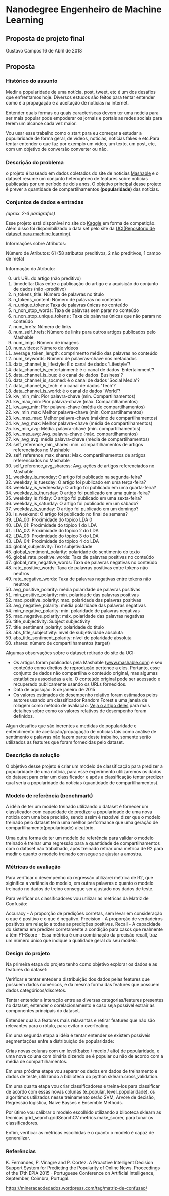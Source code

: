# Nanodegree Engenheiro de Machine Learning
## Proposta de projeto final
Gustavo Campos 
16 de Abril de 2018

## Proposta

### Histórico do assunto

Medir a popularidade de uma notícia, post, tweet, etc é um dos desafios que enfrentamos hoje. Diversos estudos são feitos para tentar entender como é a propagação e a aceitação de notícias na internet.

Entender quais formas ou quais caracteríscas devem ter uma notícia para ser mais popular pode empoderar os jornais e portais as redes sociais para terem um alcance cada vez maior.

Vou usar esse trabalho como o start para eu começar a estudar a popularidade de forma geral, de vídeos, notícias, notícias fakes e etc.Para tentar entender o que faz por exemplo um vídeo, um texto, um post, etc, com um objetivo de conversão converter ou não.

### Descrição do problema

o projeto é baseado em dados coletados do site de notícias [Mashable](https://mashable.com/) e o dataset resume um conjunto heterogêneo de features sobre noticias publicadas por um período de dois anos. O objetivo principal desse projeto é prever a quantidade de compartilhamentos **(popularidade)** das notícias.

### Conjuntos de dados e entradas
_(aprox. 2-3 parágrafos)_

Esse projeto está disponível no site do [Kaggle](https://www.kaggle.com/c/predicting-online-news-popularity) em forma de competição. Alêm disso foi disponibilizado o data set pelo site da [UCI(Repositório de dataset para machine learning)](https://archive.ics.uci.edu/ml/datasets/Online+News+Popularity).


Informações sobre Atributos:

Número de Atributos: 61 (58 atributos preditivos, 2 não preditivos, 1 campo de meta) 

Informação do Atributo: 

0. url: URL do artigo (não preditivo) 
1. timedelta: Dias entre a publicação do artigo e a aquisição do conjunto de dados (não -preditivo) 
2. n_tokens_title: Número de palavras no título 
3. n_tokens_content: Número de palavras no conteúdo 
4. n_unique_tokens: Taxa de palavras únicas no conteúdo 
5. n_non_stop_words: Taxa de palavras sem parar no conteúdo 
6. n_non_stop_unique_tokens : Taxa de palavras únicas que não param no conteúdo 
7. num_hrefs: Número de links 
8. num_self_hrefs: Número de links para outros artigos publicados pelo Mashable 
9. num_imgs: Número de imagens 
10. num_videos: Número de vídeos 
11. average_token_length: comprimento médio das palavras no conteúdo 
12. num_keywords: Número de palavras-chave nos metadados 
13. data_channel_is_lifestyle: É o canal de dados 'Lifestyle'? 
14. data_channel_is_entertainment: é o canal de dados 'Entertainment'? 
15. data_channel_is_bus: é o canal de dados 'Business'? 
16. data_channel_is_socmed: é o canal de dados 'Social Media'? 
17. data_channel_is_tech: é o canal de dados 'Tech'? 
18. data_channel_is_world: é o canal de dados 'World'? 
19. kw_min_min: Pior palavra-chave (min. Compartilhamentos) 
20. kw_max_min: Pior palavra-chave (máx. Compartilhamentos) 
21. kw_avg_min: Pior palavra-chave (média de compartilhamentos) 
22. kw_min_max: Melhor palavra-chave (min. Compartilhamentos) 
23. kw_max_max: Melhor palavra-chave (máximo de compartilhamentos) 
24. kw_avg_max: Melhor palavra-chave (média de compartilhamentos) 
25. kw_min_avg: Média. palavra-chave (min. compartilhamentos) 
26. kw_max_avg: Avg. palavra-chave (máx. compartilhamentos) 
27. kw_avg_avg: média palavra-chave (média de compartilhamentos) 
28. self_reference_min_shares: min. compartilhamentos de artigos referenciados no Mashable 
29. self_reference_max_shares: Max. compartilhamentos de artigos referenciados no Mashable 
30. self_reference_avg_sharess: Avg. ações de artigos referenciados no Mashable 
31. weekday_is_monday: O artigo foi publicado na segunda-feira? 
32. weekday_is_tuesday: O artigo foi publicado em uma terça-feira? 
33. weekday_is_wednesday: O artigo foi publicado em uma quarta-feira? 
34. weekday_is_thursday: O artigo foi publicado em uma quinta-feira? 
35. weekday_is_friday: O artigo foi publicado em uma sexta-feira? 
36. weekday_is_saturday: O artigo foi publicado em um sábado? 
37. weekday_is_sunday: O artigo foi publicado em um domingo? 
38. is_weekend: O artigo foi publicado no final de semana? 
39. LDA_00: Proximidade do tópico LDA 0 
40. LDA_01: Proximidade do tópico 1 do LDA 
41. LDA_02: Proximidade do tópico 2 do LDA 
42. LDA_03: Proximidade do tópico 3 do LDA 
43. LDA_04: Proximidade do tópico 4 do LDA 
44. global_subjectivity: Text subjetividade 
45. global_sentiment_polarity: polaridade do sentimento do texto 
46. ​​global_rate_positive_words: Taxa de palavras positivas no conteúdo 
47. global_rate_negative_words: Taxa de palavras negativas no conteúdo 
48. rate_positive_words: Taxa de palavras positivas entre tokens não neutros 
49. rate_negative_words: Taxa de palavras negativas entre tokens não neutros 
50. avg_positive_polarity: média polaridade de palavras positivas 
51. min_positive_polarity: min. polaridade das palavras positivas 
52. max_positive_polarity: max. polaridade das palavras positivas 
53. avg_negative_polarity: média polaridade das palavras negativas 
54. min_negative_polarity: min. polaridade de palavras negativas 
55. max_negative_polarity: máx. polaridade das palavras negativas 
56. title_subjectivity: Subject subjectivity 
57. title_sentiment_polarity: polaridade do título 
58. abs_title_subjectivity: nível de subjetividade absoluta 
59. abs_title_sentiment_polarity: nível de polaridade absoluta 
60. shares: número de compartilhamentos (target)


Algumas observações sobre o dataset retirado do site da UCI:

- Os artigos foram publicados pela Mashable (www.mashable.com) e seu conteúdo como direitos de reprodução pertence a eles. Portanto, esse conjunto de dados não compartilha o conteúdo original, mas algumas estatísticas associadas a ele. O conteúdo original pode ser acessado e recuperado publicamente usando os URLs fornecidos. 
- Data de aquisição: 8 de janeiro de 2015 
- Os valores estimados de desempenho relativo foram estimados pelos autores usando um classificador Random Forest e uma janela de rolagem como método de avaliação. [Veja o artigo deles](https://www.researchgate.net/publication/283510525_A_Proactive_Intelligent_Decision_Support_System_for_Predicting_the_Popularity_of_Online_News) para mais detalhes sobre como os valores relativos de desempenho foram definidos.

Algun desafios que são inerentes a medidas de popularidade e entendimento de aceitação/propagação de noticias tais como análise de sentimento e palavras não fazem parte deste trabalho, somente serão utilizados as features que foram fornecidas pelo dataset.

### Descrição da solução

O objetivo desse projeto é criar um modelo de classificação para predizer a popularidade de uma notícia, para esse experimento utilizaremos os dados do dataset para criar um classificador e após a classificação tentar predizer qual seria a popularidade da notícias (quantidade de compartilhamentos).


### Modelo de referência (benchmark)

A idéia de ter um modelo treinado utilizando o dataset é fornecer um classficador com capacidade de predizer a popularidade de uma nova noticia com uma boa precisão, sendo assim é razoável dizer que o modelo treinado pelo dataset teria uma melhor performance que uma geração de compartilhamento(popularidade) aleatório.

Uma outra forma de ter um modelo de referência para validar o modelo treinado é treinar uma regressão para a quantidade de compartilhamentos com o dataset não trabalhado, após treinado retirar uma métrica de R2 para medir o quanto o modelo treinado consegue se ajustar a amostra.

### Métricas de avaliação

Para verificar o desempenho da regressão utilizarei  métrica de R2, que siginifica a variância do modelo, em outras palavras o quanto o modelo treinado no dados de treino consegue ser ajustado nos dados de teste.

Para verificar os classificadores vou utilizar as métricas da Matriz de Confusão: 

Accuracy - A proporção de predições corretas, sem levar em consideração o que é positivo e o que é negativo.
Precision - A proporção de verdadeiros positivos em relação a todas as predições positivas.
Recall - A capacidade do sistema em predizer corretamente a condição para casos que realmente a têm
F1-Score - Essa métrica é uma combinação da precisão recall, traz um número único que indique a qualidade geral do seu modelo.

### Design do projeto

Na primeira etapa do projeto tenho como objetivo explorar os dados e as features do dataset:

Verificar e tentar enteder a distribuição dos dados pelas features que possuem dados numéricos, e da mesma forma das features que possuem dados categóricos/discretos.

Tentar entender a interação entre as diversas categorias/features presentes no dataset, entender o corelacionamento e caso seja possível extrair as componentes principais do dataset.

Entender quais a features mais relavantas e retirar features que não são relevantes para o rótulo, para evitar o overfeating.

Em uma segunda etapa a idéia é tentar entender se existem possíveis segmentações entre a distribuição de popularidade:

Crias novas colunas com um level(baixo / medio / alto) de popularidade, e uma nova coluna com binária dizendo se é popular ou não de acordo com a média de compartilhamentos.

Em uma próxima etapa vou separar os dados em dados de treinamento e dados de teste, utilizando a biblioteca do python sklearn.cross_validation.

Em uma quarta etapa vou criar classificadores e treina-los para classificar de acordo com essas novas colunas (é_popular, level_popularidade), os algoritimos utilizados nesse treinamento serão  SVM, Arvore de decisão, Regressão logistica, Naive Bayses e Ensemble Methods.

Por útimo vou calibrar o modelo escolhido utilizando a bliboteca sklearn as tecnicas grid_search.gridSearchCV metrics.make_scorer, para tunar os classificadores.

Enfim, verificar as métricas escolhidas e o quanto o modelo é capaz de generalizar.

### Referências

K. Fernandes, P. Vinagre and P. Cortez. A Proactive Intelligent Decision Support System for Predicting the Popularity of Online News. Proceedings of the 17th EPIA 2015 - Portuguese Conference on Artificial Intelligence, September, Coimbra, Portugal.

https://mineracaodedados.wordpress.com/tag/matriz-de-confusao/



